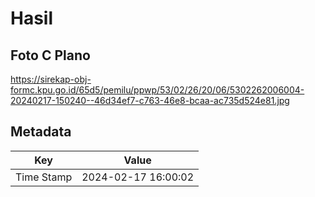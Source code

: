 # Hasil

## Foto C Plano

https://sirekap-obj-formc.kpu.go.id/65d5/pemilu/ppwp/53/02/26/20/06/5302262006004-20240217-150240--46d34ef7-c763-46e8-bcaa-ac735d524e81.jpg


## Metadata

| Key        | Value               |
| ---------- | ------------------- |
| Time Stamp | 2024-02-17 16:00:02 |



